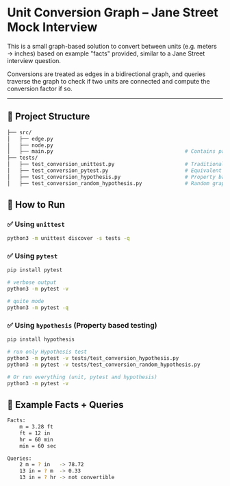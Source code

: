 # Unit Conversion Graph – Jane Street Mock Interview

This is a small graph-based solution to convert between units (e.g. meters → inches) based on example "facts" provided, similar to a Jane Street interview question.

Conversions are treated as edges in a bidirectional graph, and queries traverse the graph to check if two units are connected and compute the conversion factor if so.

---

## 📁 Project Structure

```bash
├── src/
│   ├── edge.py                   
│   ├── node.py                    
│   ├── main.py                                           # Contains parse_facts() and answer_query()
├── tests/
│   ├── test_conversion_unittest.py                       # Traditional unnitest test
│   ├── test_conversion_pytest.py                         # Equivalent pytest tests
│   ├── test_conversion_hypothesis.py                     # Property based test with Hypothesis
│   ├── test_conversion_random_hypothesis.py              # Random graph generation + connectivity tests
```

## 🚀 How to Run

### ✅ Using `unittest`
```bash
python3 -m unittest discover -s tests -q
```

### ✅ Using `pytest`
```bash
pip install pytest

# verbose output
python3 -m pytest -v

# quite mode
python3 -m pytest -q
```

### ✅ Using `hypothesis` (Property based testing)
```bash
pip install hypothesis

# run only Hypothesis test
python3 -m pytest -v tests/test_conversion_hypothesis.py
python3 -m pytest -v tests/test_conversion_random_hypothesis.py

# Or run everything (unit, pytest and hypothesis)
python3 -m pytest -v
```

## 🧪 Example Facts + Queries
```bash
Facts:
    m = 3.28 ft
    ft = 12 in
    hr = 60 min
    min = 60 sec

Queries:
    2 m = ? in   -> 78.72
    13 in = ? m  -> 0.33
    13 in = ? hr -> not convertible
```
